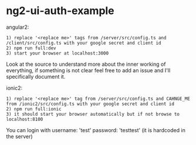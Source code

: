 # ng2-ui-auth-example

angular2:
```
1) replace '<replace me>' tags from /server/src/config.ts and /client/src/config.ts with your google secret and client id 
2) npm run full:dev
3) start your browser at localhost:3000
```

Look at the source to understand more about the inner working of everything, if something is not clear feel free to add an issue and I'll specifically document it.


ionic2:
```
1) replace '<replace me>' tag from /server/src/config.ts and CAHNGE_ME from /ionic2/src/config.ts with your google secret and client id
2) npm run full:ionic
3) it should start your browser automatically but if not browse to localhost:8100
```

You can login with username: 'test' password: 'testtest' (it is hardcoded in the server)